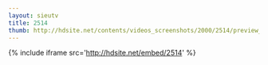 ```yaml
---
layout: sieutv
title: 2514
thumb: http://hdsite.net/contents/videos_screenshots/2000/2514/preview_360p.mp4.jpg
---
```

{% include iframe src='http://hdsite.net/embed/2514' %}
 

